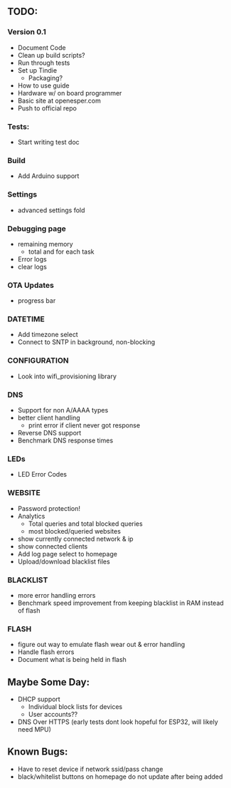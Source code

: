 ## TODO:

### Version 0.1
- Document Code
- Clean up build scripts?
- Run through tests
- Set up Tindie
    - Packaging?
- How to use guide
- Hardware w/ on board programmer
- Basic site at openesper.com
- Push to official repo

### Tests:
- Start writing test doc
### Build
- Add Arduino support
### Settings
- advanced settings fold
### Debugging page
- remaining memory
    - total and for each task
- Error logs
- clear logs
### OTA Updates
- progress bar
### DATETIME
- Add timezone select
- Connect to SNTP in background, non-blocking
### CONFIGURATION
- Look into wifi_provisioning library
### DNS
- Support for non A/AAAA types
- better client handling
    - print error if client never got response
- Reverse DNS support
- Benchmark DNS response times
### LEDs
- LED Error Codes
### WEBSITE
- Password protection!
- Analytics
    - Total queries and total blocked queries
    - most blocked/queried websites
- show currently connected network & ip
- show connected clients
- Add log page select to homepage 
- Upload/download blacklist files
### BLACKLIST
- more error handling errors
- Benchmark speed improvement from keeping blacklist in RAM instead of flash
### FLASH
- figure out way to emulate flash wear out & error handling
- Handle flash errors
- Document what is being held in flash

## Maybe Some Day:
- DHCP support
    - Individual block lists for devices
    - User accounts??
- DNS Over HTTPS (early tests dont look hopeful for ESP32, will likely need MPU)

## Known Bugs:
- Have to reset device if network ssid/pass change
- black/whitelist buttons on homepage do not update after being added 
